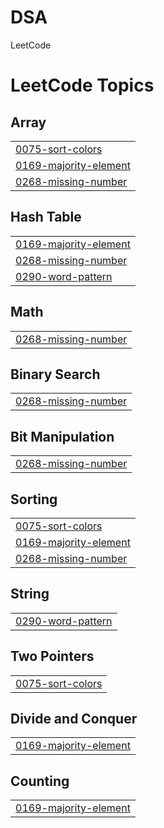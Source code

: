 # DSA
LeetCode

<!---LeetCode Topics Start-->
# LeetCode Topics
## Array
|  |
| ------- |
| [0075-sort-colors](https://github.com/srushti2403/DSA/tree/master/0075-sort-colors) |
| [0169-majority-element](https://github.com/srushti2403/DSA/tree/master/0169-majority-element) |
| [0268-missing-number](https://github.com/srushti2403/DSA/tree/master/0268-missing-number) |
## Hash Table
|  |
| ------- |
| [0169-majority-element](https://github.com/srushti2403/DSA/tree/master/0169-majority-element) |
| [0268-missing-number](https://github.com/srushti2403/DSA/tree/master/0268-missing-number) |
| [0290-word-pattern](https://github.com/srushti2403/DSA/tree/master/0290-word-pattern) |
## Math
|  |
| ------- |
| [0268-missing-number](https://github.com/srushti2403/DSA/tree/master/0268-missing-number) |
## Binary Search
|  |
| ------- |
| [0268-missing-number](https://github.com/srushti2403/DSA/tree/master/0268-missing-number) |
## Bit Manipulation
|  |
| ------- |
| [0268-missing-number](https://github.com/srushti2403/DSA/tree/master/0268-missing-number) |
## Sorting
|  |
| ------- |
| [0075-sort-colors](https://github.com/srushti2403/DSA/tree/master/0075-sort-colors) |
| [0169-majority-element](https://github.com/srushti2403/DSA/tree/master/0169-majority-element) |
| [0268-missing-number](https://github.com/srushti2403/DSA/tree/master/0268-missing-number) |
## String
|  |
| ------- |
| [0290-word-pattern](https://github.com/srushti2403/DSA/tree/master/0290-word-pattern) |
## Two Pointers
|  |
| ------- |
| [0075-sort-colors](https://github.com/srushti2403/DSA/tree/master/0075-sort-colors) |
## Divide and Conquer
|  |
| ------- |
| [0169-majority-element](https://github.com/srushti2403/DSA/tree/master/0169-majority-element) |
## Counting
|  |
| ------- |
| [0169-majority-element](https://github.com/srushti2403/DSA/tree/master/0169-majority-element) |
<!---LeetCode Topics End-->